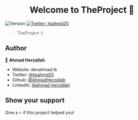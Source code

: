 <h1 align="center">Welcome to TheProject 👋</h1>
<p>
  <img alt="Version" src="https://img.shields.io/badge/version-1.0-blue.svg?cacheSeconds=2592000" />
  <a href="https://twitter.com/itsahmd25" target="_blank">
    <img alt="Twitter: itsahmd25" src="https://img.shields.io/twitter/follow/itsahmd25.svg?style=social" />
  </a>
</p>

> TheProject :)

## Author

👤 **Ahmad Herzallah**

* Website: devahmad.tk
* Twitter: [@itsahmd25](https://twitter.com/itsahmd25)
* Github: [@AhmadHerzallah](https://github.com/AhmadHerzallah)
* LinkedIn: [@ahmad-herzallah](https://linkedin.com/in/ahmad-herzallah)

## Show your support

Give a ⭐️ if this project helped you!
